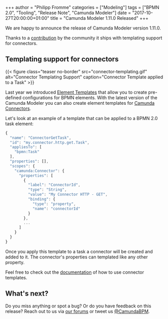 +++
author = "Philipp Fromme"
categories = ["Modeling"]
tags = ["BPMN 2.0", "Tooling", "Release Note", "Camunda Modeler"]
date = "2017-10-27T20:00:00+01:00"
title = "Camunda Modeler 1.11.0 Released"
+++

We are happy to announce the release of Camunda Modeler version 1.11.0.

Thanks to a [contribution](https://github.com/bpmn-io/bpmn-js-properties-panel/pull/229) by the community it ships with templating support for connectors.

<!--more-->

## Templating support for connectors

{{< figure class="teaser no-border" src="connector-templating.gif" alt="Connector Templating Support" caption="Connector Template applied to a Task" >}}

Last year we introduced [Element Templates](https://github.com/camunda/camunda-modeler/tree/master/docs/element-templates) that allow you to create pre-defined configurations for BPMN elements. With the latest version of the Camunda Modeler you can also create element templates for [Camunda Connectors](https://docs.camunda.org/manual/7.7/user-guide/process-engine/connectors/).

Let's look at an example of a template that can be applied to a BPMN 2.0 task element:

```javascript
{
  "name": "ConnectorGetTask",
  "id": "my.connector.http.get.Task",
  "appliesTo": [
    "bpmn:Task"
  ],
  "properties": [],
  "scopes": {
    "camunda:Connector": {
      "properties": [
        {
          "label": "ConnectorId",
          "type": "String",
          "value": "My Connector HTTP - GET",
          "binding": {
            "type": "property",
            "name": "connectorId"
          }
        },
        ...
      ]
    }
  }
}
```

Once you apply this template to a task a connector will be created and added to it. The connector's properties can templated like any other property.

Feel free to check out the [documentation](https://github.com/camunda/camunda-modeler/tree/master/docs/element-templates#scoped-bindings) of how to use connector templates.

## What's next?

Do you miss anything or spot a bug? Or do you have feedback on this release? Reach out to us via [our forums](https://forum.camunda.org/c/modeler) or tweet us [@CamundaBPM](https://twitter.com/CamundaBPM).
